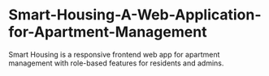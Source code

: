 # Smart-Housing-A-Web-Application-for-Apartment-Management
Smart Housing is a responsive frontend web app for apartment management with role-based features for residents and admins.
